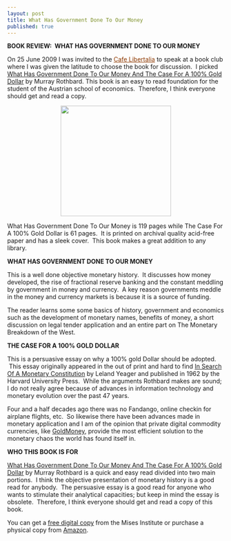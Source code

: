 ```yaml
---
layout: post
title: What Has Government Done To Our Money
published: true
---
```

<p><strong>BOOK REVIEW:  WHAT HAS GOVERNMENT DONE TO OUR MONEY</strong></p>
<p>On 25 June 2009 I was invited to the <a style="color: #8e3900; text-decoration: underline;" title="cafe libertalia" href="http://www.cafelibertalia.com/" target="_blank">Cafe Libertalia</a> to speak at a book club where I was given the latitude to choose the book for discussion.  I picked <a title="what has government done to our money" href="http://www.runtogold.com/whathasgovernmentdonetoourmoneybook" target="_blank">What Has Government Done To Our Money And The Case For A 100% Gold Dollar</a> by Murray Rothbard. This book is an easy to read foundation for the student of the Austrian school of economics.  Therefore, I think everyone should get and read a copy.</p>
<p style="text-align: center;"><a href="http://www.runtogold.com/whathasgovernmentdonetoourmoneybook" target="_blank"><img class="aligncenter" title="what has government done to our money" src="{{ site.baseurl }}/images/what-has-government-done-to-our-money.jpg" alt="" width="256" height="256" /></a></p>
<p>What Has Government Done To Our Money is 119 pages while The Case For A 100% Gold Dollar is 61 pages.  It is printed on archival quality acid-free paper and has a sleek cover.  This book makes a great addition to any library.</p>
<p><strong>WHAT HAS GOVERNMENT DONE TO OUR MONEY</strong></p>
<p>This is a well done objective monetary history.  It discusses how money developed, the rise of fractional reserve banking and the constant meddling by government in money and currency.  A key reason governments meddle in the money and currency markets is because it is a source of funding.</p>
<p>The reader learns some some basics of history, government and economics such as the development of monetary names, benefits of money, a short discussion on legal tender application and an entire part on The Monetary Breakdown of the West.</p>
<p><strong>THE CASE FOR A 100% GOLD DOLLAR</strong></p>
<p>This is a persuasive essay on why a 100% gold Dollar should be adopted.  This essay originally appeared in the out of print and hard to find <a title="in search of a monetary constitution" href="http://www.runtogold.com/insearchofamonetaryconstitutionbook" target="_blank">In Search Of A Monetary Constitution</a> by Leland Yeager and published in 1962 by the Harvard University Press.  While the arguments Rothbard makes are sound; I do not really agree because of advances in information technology and monetary evolution over the past 47 years.</p>
<p>Four and a half decades ago there was no Fandango, online checkin for airplane flights, etc.  So likewise there have been advances made in monetary application and I am of the opinion that private digital commodity currencies, like <a title="goldmoney how to buy gold or silver" href="http://www.runtogold.com/goldmoney" target="_blank">GoldMoney</a>, provide the most efficient solution to the monetary chaos the world has found itself in.</p>
<p><strong>WHO THIS BOOK IS FOR</strong></p>
<p><a title="what has government done to our money" href="http://www.runtogold.com/whathasgovernmentdonetoourmoneybook" target="_blank">What Has Government Done To Our Money And The Case For A 100% Gold Dollar</a> by Murray Rothbard is a quick and easy read divided into two main portions.  I think the objective presentation of monetary history is a good read for anybody.  The persuasive essay is a good read for anyone who wants to stimulate their analytical capacities; but keep in mind the essay is obsolete.  Therefore, I think everyone should get and read a copy of this book.</p>
<p>You can get a <a title="what has government done to our money" href="http://mises.org/money.asp" target="_blank">free digital copy</a> from the Mises Institute or purchase a physical copy from <a title="what has government done to our money" href="http://www.runtogold.com/whathasgovernmentdonetoourmoneybook" target="_blank">Amazon</a>.</p>
